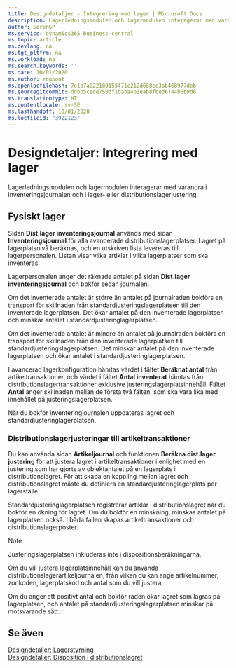 ```yaml
---
title: Designdetaljer - Integrering med lager | Microsoft Docs
description: Lagerledningsmodulen och lagermodulen interagerar med varandra i inventeringsjournalen och i lager- eller distributionslagerjustering.
author: SorenGP
ms.service: dynamics365-business-central
ms.topic: article
ms.devlang: na
ms.tgt_pltfrm: na
ms.workload: na
ms.search.keywords: ''
ms.date: 10/01/2020
ms.author: edupont
ms.openlocfilehash: 7e1b7a922109155471c212d688ce3ab468977deb
ms.sourcegitcommit: ddbb5cede750df1baba4b3eab8fbed6744b5b9d6
ms.translationtype: HT
ms.contentlocale: sv-SE
ms.lasthandoff: 10/01/2020
ms.locfileid: "3922123"
---
```

# <a name="design-details-integration-with-inventory"></a>Designdetaljer: Integrering med lager
Lagerledningsmodulen och lagermodulen interagerar med varandra i inventeringsjournalen och i lager- eller distributionslagerjustering.  
  
## <a name="physical-inventory"></a>Fysiskt lager  
 Sidan **Dist.lager inventeringsjournal** används med sidan **Inventeringsjournal** för alla avancerade distributionslagerplatser. Lagret på lagerplatsnivå beräknas, och en utskriven lista levereras till lagerpersonalen. Listan visar vilka artiklar i vilka lagerplatser som ska inventeras.  
  
 Lagerpersonalen anger det räknade antalet på sidan **Dist.lager inventeringsjournal** och bokför sedan journalen.  
  
 Om det inventerade antalet är större än antalet på journalraden bokförs en transport för skillnaden från standardjusteringslagerplatsen till den inventerade lagerplatsen. Det ökar antalet på den inventerade lagerplatsen och minskar antalet i standardjusteringlagerplatsen.  
  
 Om det inventerade antalet är mindre än antalet på journalraden bokförs en transport för skillnaden från den inventerade lagerplatsen till standardjusteringslagerplatsen. Det minskar antalet på den inventerade lagerplatsen och ökar antalet i standardjusteringlagerplatsen.  
  
 I avancerad lagerkonfiguration hämtas värdet i fältet **Beräknat antal** från artikeltransaktioner, och värdet i fältet **Antal inventerat** hämtas från distributionslagertransaktioner exklusive justeringslagerplatsinnehåll. Fältet **Antal** anger skillnaden mellan de första två fälten, som ska vara lika med innehållet på justeringslagerplatsen.  
  
 När du bokför inventeringjournalen uppdateras lagret och standardjusteringlagerplatsen.  
  
### <a name="warehouse-adjustments-to-the-item-ledger"></a>Distributionslagerjusteringar till artikeltransaktioner  
 Du kan använda sidan **Artikeljournal** och funktionen **Beräkna dist.lager justering** för att justera lagret i artikeltransaktioner i enlighet med en justering som har gjorts av objektantalet på en lagerplats i distributionslagret. För att skapa en koppling mellan lagret och distributionslagret måste du definiera en standardjusteringlagerplats per lagerställe.  
  
 Standardjusteringlagerplatsen registrerar artiklar i distributionslagret när du bokför en ökning för lagret. Om du bokför en minskning, minskas antalet på lagerplatsen också. I båda fallen skapas artikeltransaktioner och distributionslagerposter.  
  
> [!NOTE]  
>  Justeringslagerplatsen inkluderas inte i dispositionsberäkningarna.  
  
 Om du vill justera lagerplatsinnehåll kan du använda distributionslagerartikeljournalen, från vilken du kan ange artikelnummer, zonkoden, lagerplatskod och antal som du vill justera.  
  
 Om du anger ett positivt antal och bokför raden ökar lagret som lagras på lagerplatsen, och antalet på standardjusteringslagerplatsen minskar på motsvarande sätt.  
  
## <a name="see-also"></a>Se även  
 [Designdetaljer: Lagerstyrning](design-details-warehouse-management.md)   
 [Designdetaljer: Disposition i distributionslagret](design-details-availability-in-the-warehouse.md)